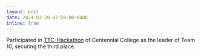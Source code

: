 ```yaml
---
layout: post
date: 2024-03-28 07:59:00-0400
inline: true
---
```

<!-- A simple inline announcement with Markdown emoji! :sparkles: :smile: -->
Participated in [TTC-Hackathon](assets/pdf/WIMTACH-TTC_Hackathon.pdf) of Centennial College as the leader of Team 10, securing the third place.